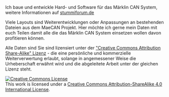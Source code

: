 Ich baue und entwickle Hard- und Software für das Märklin CAN System, weitere Informationen auf  <a href="https://www.stummiforum.de/"> stummiforum.de </a>

Viele Layouts sind Weiterentwicklungen oder Anpassungen an bestehenden Dateien aus dem MaeCAN Projekt.
Hier möchte ich gerne mein Daten mit euch Teilen damit alle die das Märklin CAN System einsetzen wollen davon profitieren können.

Alle Daten sind Sie sind lizensiert unter der <a href="https://creativecommons.org/licenses/by-sa/4.0/de">"Creative Commons Attribution Share-Alike" Lizenz</a> - die eine persönliche und kommerzielle Weiterverwertung erlaubt, solange in angemessener Weise die Urheberschaft erwähnt wird und die abgeleitete Arbeit unter der gleichen Lizenz steht.




<a rel="license" href="http://creativecommons.org/licenses/by-sa/4.0/"><img alt="Creative Commons License" style="border-width:0" src="https://i.creativecommons.org/l/by-sa/4.0/88x31.png" /></a><br />This work is licensed under a <a rel="license" href="http://creativecommons.org/licenses/by-sa/4.0/">Creative Commons Attribution-ShareAlike 4.0 International License</a>.
